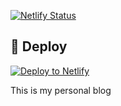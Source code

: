 [![Netlify Status](https://api.netlify.com/api/v1/badges/bff3f5e9-9718-42e7-ad0d-c853b34668dc/deploy-status)](https://app.netlify.com/sites/elegant-archimedes-fe25a2/deploys)

## 💫 Deploy

[![Deploy to Netlify](https://www.netlify.com/img/deploy/button.svg)](https://app.netlify.com/start/deploy?repository=https://github.com/alettieri/antonio-writes)


This is my personal blog